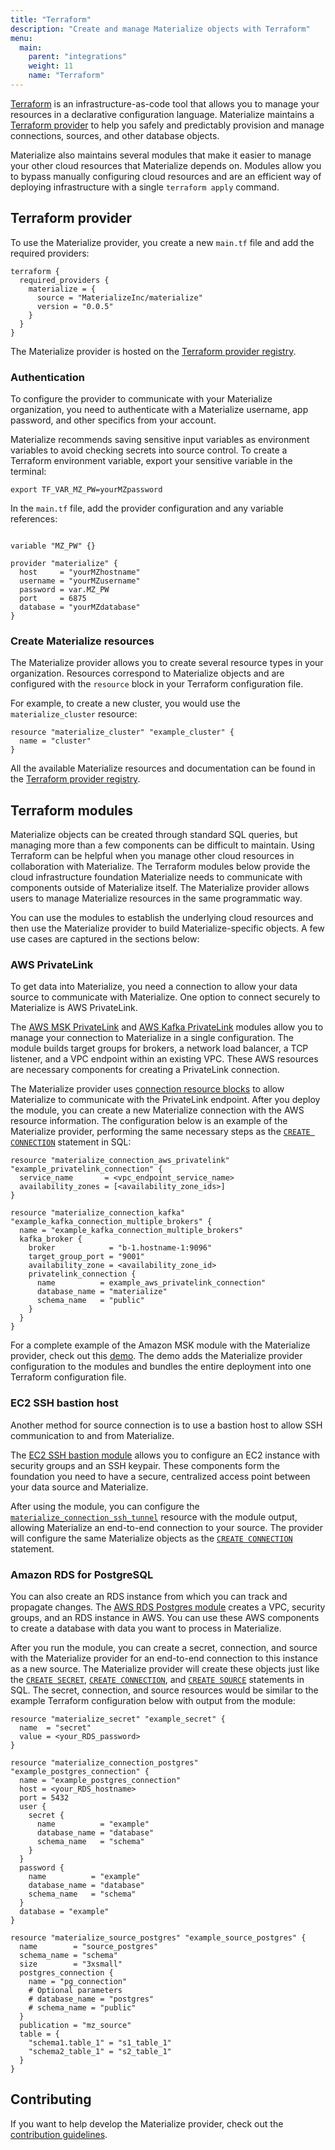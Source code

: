 ```yaml
---
title: "Terraform"
description: "Create and manage Materialize objects with Terraform"
menu:
  main:
    parent: "integrations"
    weight: 11
    name: "Terraform"
---
```


[Terraform](https://www.terraform.io/) is an infrastructure-as-code tool that allows you to manage your
resources in a declarative configuration language. Materialize maintains a
[Terraform provider](https://registry.terraform.io/providers/MaterializeInc/materialize/latest/docs) to help you safely and predictably provision and manage
connections, sources, and other database objects.

Materialize also maintains several modules that make it easier to manage your
other cloud resources that Materialize depends on. Modules allow you to bypass
manually configuring cloud resources and are an efficient way of deploying
infrastructure with a single `terraform apply` command.

## Terraform provider

To use the Materialize provider, you create a new `main.tf` file and add the
required providers:

```hcl
terraform {
  required_providers {
    materialize = {
      source = "MaterializeInc/materialize"
      version = "0.0.5"
    }
  }
}
```

The Materialize provider is hosted on the [Terraform provider registry](https://registry.terraform.io/providers/MaterializeInc/materialize/latest).

### Authentication

To configure the provider to communicate with your Materialize organization, you
need to authenticate with a Materialize username, app password, and other
specifics from your account.

Materialize recommends saving sensitive input variables as environment variables
to avoid checking secrets into source control. To create a Terraform environment
variable, export your sensitive variable in the terminal:

```shell
export TF_VAR_MZ_PW=yourMZpassword
```

In the `main.tf` file, add the provider configuration and any variable
references:

```hcl

variable "MZ_PW" {}

provider "materialize" {
  host     = "yourMZhostname"
  username = "yourMZusername"
  password = var.MZ_PW
  port     = 6875
  database = "yourMZdatabase"
}
```

### Create Materialize resources

The Materialize provider allows you to create several resource types in your
organization. Resources correspond to Materialize objects and are configured
with the `resource` block in your Terraform configuration file.

For example, to create a new cluster, you would use the `materialize_cluster`
resource:

```hcl
resource "materialize_cluster" "example_cluster" {
  name = "cluster"
}
```

All the available Materialize resources and documentation can be found in the [Terraform provider
registry](https://registry.terraform.io/providers/MaterializeInc/materialize/latest/docs).


## Terraform modules

Materialize objects can be created through standard SQL queries, but managing
more than a few components can be difficult to maintain.  Using Terraform can be
helpful when you manage other cloud resources in collaboration with Materialize.
The Terraform modules below provide the cloud infrastructure foundation
Materialize needs to communicate with components outside of Materialize itself.
The Materialize provider allows users to manage Materialize resources in the
same programmatic way.

You can use the modules to establish the underlying cloud
resources and then use the Materialize provider to build Materialize-specific
objects. A few use cases are captured in the sections below:

### AWS PrivateLink

To get data into Materialize, you need a connection to allow your data source to
communicate with Materialize. One option to connect securely to Materialize is
AWS PrivateLink.

The [AWS MSK PrivateLink](https://github.com/MaterializeInc/terraform-aws-msk-privatelink) and [AWS Kafka PrivateLink](https://github.com/MaterializeInc/terraform-aws-kafka-privatelink) modules allow you to manage
your connection to Materialize in a single configuration. The module builds
target groups for brokers, a network load balancer, a TCP listener, and a VPC endpoint within an existing VPC. These AWS resources are necessary components for creating a PrivateLink connection.

The Materialize provider uses [connection resource blocks](https://registry.terraform.io/providers/MaterializeInc/materialize/latest/docs/resources/connection_aws_privatelink) to allow
Materialize to communicate with the PrivateLink endpoint. After you deploy the
module, you can create a new Materialize connection with the AWS resource
information. The configuration below is an example of the Materialize provider,
performing the same necessary steps as the [`CREATE CONNECTION`](https://materialize.com/docs/sql/create-connection/#aws-privatelink) statement in SQL:


```hcl
resource "materialize_connection_aws_privatelink" "example_privatelink_connection" {
  service_name       = <vpc_endpoint_service_name>
  availability_zones = [<availability_zone_ids>]
}

resource "materialize_connection_kafka" "example_kafka_connection_multiple_brokers" {
  name = "example_kafka_connection_multiple_brokers"
  kafka_broker {
    broker            = "b-1.hostname-1:9096"
    target_group_port = "9001"
    availability_zone = <availability_zone_id>
    privatelink_connection {
      name          = example_aws_privatelink_connection"
      database_name = "materialize"
      schema_name   = "public"
    }
  }
}
```

For a complete example of the Amazon MSK module with the Materialize provider,
check out this [demo](https://github.com/MaterializeInc/demos/tree/main/integrations/terraform/msk-privatelink). The demo adds the Materialize provider configuration to the modules and bundles the entire deployment into one Terraform configuration file.


### EC2 SSH bastion host

Another method for source connection is to use a bastion host to allow SSH
communication to and from Materialize.

The [EC2 SSH bastion module](https://github.com/MaterializeInc/terraform-aws-ec2-ssh-bastion) allows
you to configure an EC2 instance with security groups and an SSH keypair. These
components form the foundation you need to have a secure, centralized access
point between your data source and Materialize.

After using the module, you can configure the [`materialize_connection_ssh_tunnel`](https://registry.terraform.io/providers/MaterializeInc/materialize/latest/docs/resources/connection_ssh_tunnel)
resource with the module output, allowing Materialize an end-to-end connection
to your source. The provider will configure the same Materialize objects as the
[`CREATE
CONNECTION`](https://materialize.com/docs/sql/create-connection/#ssh-tunnel)
statement.


### Amazon RDS for PostgreSQL

You can also create an RDS instance from which you can track and propagate
changes. The [AWS RDS Postgres module](https://github.com/MaterializeInc/terraform-aws-rds-postgres) creates a
VPC, security groups, and an RDS instance in AWS. You can use these AWS
components to create a database with data you want to process in Materialize.

After you run the module, you
can create a secret, connection, and source with the Materialize
provider for an end-to-end connection to this instance as a new source. The
Materialize provider will create these objects just like the [`CREATE
SECRET`](https://materialize.com/docs/sql/create-secret/), [`CREATE CONNECTION`](https://materialize.com/docs/sql/create-connection/#postgresql), and [`CREATE SOURCE`](https://materialize.com/docs/sql/create-source/postgres/) statements in SQL. The
secret, connection, and source resources would be similar to the example
Terraform configuration below with output from the module:

```hcl
resource "materialize_secret" "example_secret" {
  name  = "secret"
  value = <your_RDS_password>
}

resource "materialize_connection_postgres" "example_postgres_connection" {
  name = "example_postgres_connection"
  host = <your_RDS_hostname>
  port = 5432
  user {
    secret {
      name          = "example"
      database_name = "database"
      schema_name   = "schema"
    }
  }
  password {
    name          = "example"
    database_name = "database"
    schema_name   = "schema"
  }
  database = "example"
}

resource "materialize_source_postgres" "example_source_postgres" {
  name        = "source_postgres"
  schema_name = "schema"
  size        = "3xsmall"
  postgres_connection {
    name = "pg_connection"
    # Optional parameters
    # database_name = "postgres"
    # schema_name = "public"
  }
  publication = "mz_source"
  table = {
    "schema1.table_1" = "s1_table_1"
    "schema2_table_1" = "s2_table_1"
  }
}
```

## Contributing

If you want to help develop the Materialize provider, check out the [contribution guidelines](https://github.com/MaterializeInc/terraform-provider-materialize/blob/main/CONTRIBUTING.md).
